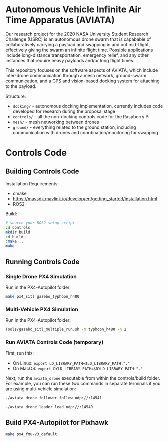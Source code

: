 # Autonomous Vehicle Infinite Air Time Apparatus (AVIATA)
Our research project for the 2020 NASA University Student Research Challenge (USRC) is an autonomous drone swarm that is capabable of collaboratively carrying a payload and swapping in and out mid-flight, effectively giving the swarm an infinite flight time. Possible applications include long-distance transportation, emergency relief, and any other instances that require heavy payloads and/or long flight times.

This repository focuses on the software aspects of AVIATA, which include inter-drone communication through a mesh network, ground-swarm communication, and a GPS and vision-based docking system for attaching to the payload.

Structure:
* `docking/` - autonomous docking implementation, currently includes code developed for research during the proposal stage 
* `controls/` - all the non-docking controls code for the Raspberry Pi
* `mesh/` - mesh networking between drones
* `ground/` - everything related to the ground station, including communication with drones and coordination/monitoring for swapping

# Controls Code
## Building Controls Code
Installation Requirements:
* cmake
* https://mavsdk.mavlink.io/develop/en/getting_started/installation.html
* ROS2

Build:
```bash
# source your ROS2 setup script
cd controls
mkdir build
cd build
cmake ..
make
```

## Running Controls Code
### Single Drone PX4 Simulation
Run in the PX4-Autopilot folder:
```bash
make px4_sitl gazebo_typhoon_h480
```

### Multi-Vehicle PX4 Simulation
Run in the PX4-Autopilot folder:
```bash
Tools/gazebo_sitl_multiple_run.sh -m typhoon_h480 -n 2
```

### Run AVIATA Controls Code (temporary)
First, run this:
* On Linux: `export LD_LIBRARY_PATH=$LD_LIBRARY_PATH:"."`
* On MacOS: `export DYLD_LIBRARY_PATH=$DYLD_LIBRARY_PATH:"."`

Next, run the `aviata_drone` executable from within the controls/build folder. For example, you can run these two commands in separate terminals if you are using multi-vehicle simulation:
```bash
./aviata_drone follower follow udp://:14541
```
```bash
./aviata_drone leader lead udp://:14540
```

## Build PX4-Autopilot for Pixhawk
```bash
make px4_fmu-v3_default
```

